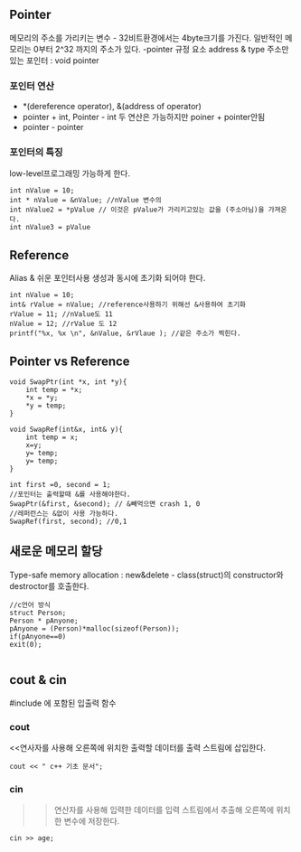 ## Pointer
메모리의 주소를 가리키는 변수 - 32비트환경에서는 4byte크기를 가진다. 
일반적인 메모리는 0부터 2^32 까지의 주소가 있다.
-pointer 규정 요소 
address & type
주소만 있는 포인터 : void pointer

### 포인터 연산 
- *(dereference operator), &(address of operator)
- pointer + int, Pointer - int 두 연산은 가능하지만 poiner + pointer안됨
- pointer - pointer

### 포인터의 특징
low-level프로그래밍 가능하게 한다. 

```
int nValue = 10;
int * nValue = &nValue; //nValue 변수의 
int nValue2 = *pValue // 이것은 pValue가 가리키고있는 값을 (주소아님)을 가져온다.
int nValue3 = pValue 
```


## Reference
Alias & 쉬운 포인터사용
생성과 동시에 초기화 되어야 한다. 
```
int nValue = 10;
int& rValue = nValue; //reference사용하기 위해선 &사용하여 초기화 
rValue = 11; //nValue도 11
nValue = 12; //rValue 도 12
printf("%x, %x \n", &nValue, &rVlaue ); //같은 주소가 찍힌다.
```

## Pointer vs Reference
```
void SwapPtr(int *x, int *y){
    int temp = *x;
    *x = *y;
    *y = temp; 
}

void SwapRef(int&x, int& y){
    int temp = x;
    x=y;
    y= temp;
    y= temp;
}

int first =0, second = 1;
//포인터는 출력할때 &를 사용해야한다.
SwapPtr(&first, &second); // &빼먹으면 crash 1, 0
//레퍼런스는 &없이 사용 가능하다.
SwapRef(first, second); //0,1
```
## 새로운 메모리 할당 
Type-safe memory allocation : new&delete - class(struct)의 constructor와 destroctor를 호출한다. 

```
//c언어 방식
struct Person;
Person * pAnyone;
pAnyone = (Person)*malloc(sizeof(Person));
if(pAnyone==0)
exit(0);
```

```
```

## cout & cin
#include <iostream>에 포함된 입출력 함수
### cout  
<<연사자를 사용해 오른쪽에 위치한 출력할 데이터를 출력 스트림에 삽입한다.
```
cout << " c++ 기초 문서";
```
### cin
>> 연산자를 사용해 입력한 데이터를 입력 스트림에서 추출해 오른쪽에 위치한 변수에 저장한다.
```
cin >> age;
````


